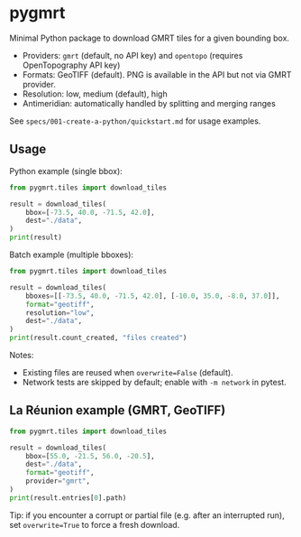 # pygmrt

Minimal Python package to download GMRT tiles for a given bounding box.

- Providers: `gmrt` (default, no API key) and `opentopo` (requires OpenTopography API key)
- Formats: GeoTIFF (default). PNG is available in the API but not via GMRT provider.
- Resolution: low, medium (default), high
- Antimeridian: automatically handled by splitting and merging ranges

See `specs/001-create-a-python/quickstart.md` for usage examples.

## Usage

Python example (single bbox):

```python
from pygmrt.tiles import download_tiles

result = download_tiles(
	bbox=[-73.5, 40.0, -71.5, 42.0],
	dest="./data",
)
print(result)
```

Batch example (multiple bboxes):

```python
from pygmrt.tiles import download_tiles

result = download_tiles(
	bboxes=[[-73.5, 40.0, -71.5, 42.0], [-10.0, 35.0, -8.0, 37.0]],
	format="geotiff",
	resolution="low",
	dest="./data",
)
print(result.count_created, "files created")
```

Notes:
- Existing files are reused when `overwrite=False` (default).
- Network tests are skipped by default; enable with `-m network` in pytest.

## La Réunion example (GMRT, GeoTIFF)

```python
from pygmrt.tiles import download_tiles

result = download_tiles(
	bbox=[55.0, -21.5, 56.0, -20.5],
	dest="./data",
	format="geotiff",
	provider="gmrt",
)
print(result.entries[0].path)
```

Tip: if you encounter a corrupt or partial file (e.g. after an interrupted run), set `overwrite=True` to force a fresh download.
